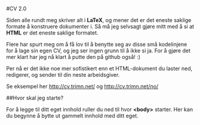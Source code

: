#CV 2.0

Siden alle rundt meg skriver alt i **LaTeX**, og mener det er det eneste saklige formate å konstruere dokumenter i. Så må jeg selvsagt gjøre mitt med å si at **HTML** er det eneste saklige formatet.

Flere har spurt meg om å få lov til å benytte seg av disse små kodelinjene for å lage sin egen CV, og jeg ser ingen grunn til å ikke si ja. For å gjøre det mer klart har jeg nå klart å putte den på github også! :)

Per nå er det ikke noe mer sofistikert enn et HTML-dokument du laster ned, redigerer, og sender til din neste arbeidsgiver.

Se eksempel her http://cv.trimn.net/ og http://cv.trimn.net/no/

##Hvor skal jeg starte?

For å legge til ditt eget innhold ruller du ned til hvor **\<body\>** starter. Her kan du begynne å bytte ut gammelt innhold med ditt eget. 
